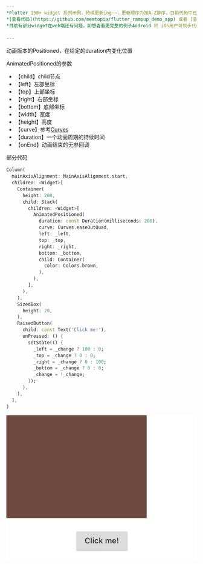 ```yaml
---
*Flutter 150+ widget 系列示例，持续更新ing~~，更新顺序为按A-Z排序，目前代码中已包含151个示例。*<br>
*[查看代码](https://github.com/memtopia/flutter_rampup_demo_app) 或者 [查看web完整示例](https://memtopia.github.io)*<br>
*目前有部分widget在web端还有问题，如想查看更完整的例子Android 和 iOS用户可同步代码后编译安装到手机上查看*

---
```


动画版本的Positioned，在给定的duration内变化位置

AnimatedPositioned的参数
* 【child】child节点
* 【left】左部坐标
* 【top】上部坐标
* 【right】右部坐标
* 【bottom】底部坐标
* 【width】宽度
* 【height】高度
* 【curve】参考[Curves](https://api.flutter-io.cn/flutter/animation/Curves-class.html)
* 【duration】一个动画周期的持续时间
* 【onEnd】动画结束的无参回调



部分代码

```dart
Column(
  mainAxisAlignment: MainAxisAlignment.start,
  children: <Widget>[
    Container(
      height: 200,
      child: Stack(
        children: <Widget>[
          AnimatedPositioned(
            duration: const Duration(milliseconds: 200),
            curve: Curves.easeOutQuad,
            left: _left,
            top: _top,
            right: _right,
            bottom: _bottom,
            child: Container(
              color: Colors.brown,
            ),
          ),
        ],
      ),
    ),
    SizedBox(
      height: 20,
    ),
    RaisedButton(
      child: const Text('Click me!'),
      onPressed: () {
        setState(() {
          _left = _change ? 100 : 0;
          _top = _change ? 0 : 0;
          _right = _change ? 0 : 100;
          _bottom = _change ? 0 : 0;
          _change = !_change;
        });
      },
    ),
  ],
)
```
![AnimatedPositioned](https://github.com/memtopia/flutter_rampup/raw/master/images/AnimatedPositioned.gif)



